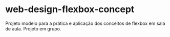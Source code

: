 # web-design-flexbox-concept
Projeto modelo para a prática e aplicação dos conceitos de flexbox em sala de aula. Projeto em grupo.
